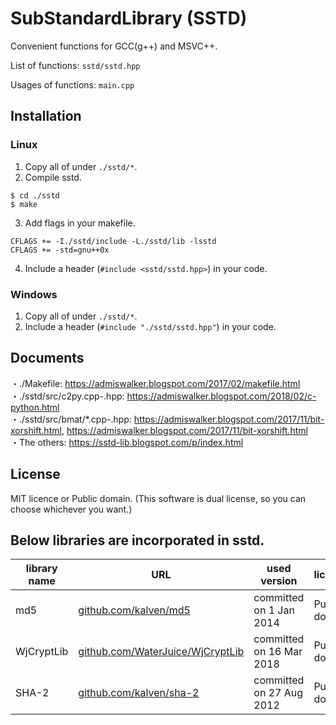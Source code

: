 # SubStandardLibrary (SSTD)

Convenient functions for GCC(g++) and MSVC++.

List of functions: `sstd/sstd.hpp` 

Usages of functions: `main.cpp` 

## Installation
### Linux 
1. Copy all of under `./sstd/*`. 
2. Compile sstd.
```
$ cd ./sstd
$ make
```
3. Add flags in your makefile.
```
CFLAGS += -I./sstd/include -L./sstd/lib -lsstd
CFLAGS += -std=gnu++0x
```
4. Include a header (`#include <sstd/sstd.hpp>`) in your code.

### Windows 
1. Copy all of under `./sstd/*`. 
2. Include a header (`#include "./sstd/sstd.hpp"`) in your code.

## Documents
・./Makefile: https://admiswalker.blogspot.com/2017/02/makefile.html  
・./sstd/src/c2py.cpp-.hpp: https://admiswalker.blogspot.com/2018/02/c-python.html  
・./sstd/src/bmat/*.cpp-.hpp: https://admiswalker.blogspot.com/2017/11/bit-xorshift.html, https://admiswalker.blogspot.com/2017/11/bit-xorshift.html  
・The others: https://sstd-lib.blogspot.com/p/index.html  

## License
MIT licence or Public domain.
(This software is dual license, so you can choose whichever you want.)

## Below libraries are incorporated in sstd.

library name    | URL | used version | license | intended use
--------------------- | ---- | -------- | -------------------------------- | ----
md5 | [github.com/kalven/md5](https://github.com/kalven/md5 ) | committed on 1 Jan 2014 | Public domain | MD5 calculation
WjCryptLib | [github.com/WaterJuice/WjCryptLib](https://github.com/WaterJuice/WjCryptLib) | committed on 16 Mar 2018 | Public domain | SHA-1 calculation
SHA-2 | [github.com/kalven/sha-2](github.com/kalven/sha-2) | committed on 27 Aug 2012 | Public domain | SHA-2 calculation




